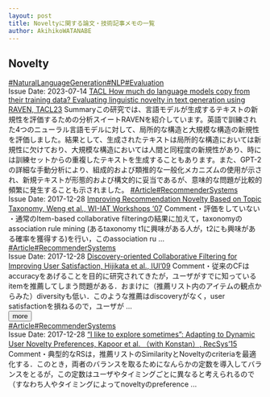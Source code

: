 ```yaml
---
layout: post
title: Noveltyに関する論文・技術記事メモの一覧
author: AkihikoWATANABE
---
```

## Novelty
<div class="visible-content">
<a class="button" href="articles/NaturalLanguageGeneration.html">#NaturalLanguageGeneration</a><a class="button" href="articles/NLP.html">#NLP</a><a class="button" href="articles/Evaluation.html">#Evaluation</a><br><span class="issue_date">Issue Date: 2023-07-14</span>
<a href="https://github.com/AkihikoWatanabe/paper_notes/issues/828">TACL How much do language models copy from their training data? Evaluating linguistic novelty in text generation using RAVEN, TACL23</a>
<span class="snippet"><span>Summary</span>この研究では、言語モデルが生成するテキストの新規性を評価するための分析スイートRAVENを紹介しています。英語で訓練された4つのニューラル言語モデルに対して、局所的な構造と大規模な構造の新規性を評価しました。結果として、生成されたテキストは局所的な構造においては新規性に欠けており、大規模な構造においては人間と同程度の新規性があり、時には訓練セットからの重複したテキストを生成することもあります。また、GPT-2の詳細な手動分析により、組成的および類推的な一般化メカニズムの使用が示され、新規テキストが形態的および構文的に妥当であるが、意味的な問題が比較的頻繁に発生することも示されました。</span>
<a class="button" href="articles/Article.html">#Article</a><a class="button" href="articles/RecommenderSystems.html">#RecommenderSystems</a><br><span class="issue_date">Issue Date: 2017-12-28</span>
<a href="https://github.com/AkihikoWatanabe/paper_notes/issues/47">Improving Recommendation Novelty Based on Topic Taxonomy, Weng et al., WI-IAT Workshops ‘07</a>
<span class="snippet"><span>Comment</span>・評価をしていない・通常のItem-based collaborative filteringの結果に加えて，taxonomyのassociation rule mining (あるtaxonomy t1に興味がある人が，t2にも興味がある確率を獲得する)を行い，このassociation ru ...</span>
<a class="button" href="articles/Article.html">#Article</a><a class="button" href="articles/RecommenderSystems.html">#RecommenderSystems</a><br><span class="issue_date">Issue Date: 2017-12-28</span>
<a href="https://github.com/AkihikoWatanabe/paper_notes/issues/46">Discovery-oriented Collaborative Filtering for Improving User Satisfaction, Hijikata et al., IUI’09</a>
<span class="snippet"><span>Comment</span>・従来のCFはaccuracyをあげることを目的に研究されてきたが，ユーザがすでに知っているitemを推薦してしまう問題がある．おまけに（推薦リスト内のアイテムの観点からみた）diversityも低い．このような推薦はdiscoveryがなく，user satisfactionを損ねるので，ユーザが ...</span>
</div>
<button onclick="showMore(0)">more</button>

<div class="hidden-content">
<a class="button" href="articles/Article.html">#Article</a><a class="button" href="articles/RecommenderSystems.html">#RecommenderSystems</a><br><span class="issue_date">Issue Date: 2017-12-28</span>
<a href="https://github.com/AkihikoWatanabe/paper_notes/issues/45">“I like to explore sometimes”: Adapting to Dynamic User Novelty Preferences, Kapoor et al. （with Konstan）, RecSys’15</a>
<span class="snippet"><span>Comment</span>・典型的なRSは，推薦リストのSimilarityとNoveltyのcriteriaを最適化する．このとき，両者のバランスを取るためになんらかの定数を導入してバランスをとるが，この定数はユーザやタイミングごとに異なると考えられるので（すなわち人やタイミングによってnoveltyのpreference ...</span>
<button onclick="hideContent(0)" style="display: none;">hide</button>
</div>
